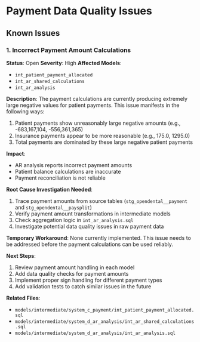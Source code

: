 # Payment Data Quality Issues

## Known Issues

### 1. Incorrect Payment Amount Calculations

**Status**: Open
**Severity**: High
**Affected Models**: 
- `int_patient_payment_allocated`
- `int_ar_shared_calculations`
- `int_ar_analysis`

**Description**:
The payment calculations are currently producing extremely large negative values for patient payments. This issue manifests in the following ways:

1. Patient payments show unreasonably large negative amounts (e.g., -683,167,104, -556,361,365)
2. Insurance payments appear to be more reasonable (e.g., 175.0, 1295.0)
3. Total payments are dominated by these large negative patient payments

**Impact**:
- AR analysis reports incorrect payment amounts
- Patient balance calculations are inaccurate
- Payment reconciliation is not reliable

**Root Cause Investigation Needed**:
1. Trace payment amounts from source tables (`stg_opendental__payment` and `stg_opendental__paysplit`)
2. Verify payment amount transformations in intermediate models
3. Check aggregation logic in `int_ar_analysis.sql`
4. Investigate potential data quality issues in raw payment data

**Temporary Workaround**:
None currently implemented. This issue needs to be addressed before the payment calculations can be used reliably.

**Next Steps**:
1. Review payment amount handling in each model
2. Add data quality checks for payment amounts
3. Implement proper sign handling for different payment types
4. Add validation tests to catch similar issues in the future

**Related Files**:
- `models/intermediate/system_c_payment/int_patient_payment_allocated.sql`
- `models/intermediate/system_d_ar_analysis/int_ar_shared_calculations.sql`
- `models/intermediate/system_d_ar_analysis/int_ar_analysis.sql` 